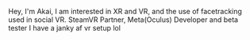 Hey, I'm Akai,
I am interested in XR and VR, and the use of facetracking used in social VR.
SteamVR Partner,
Meta(Oculus) Developer and beta tester
I have a janky af vr setup lol

